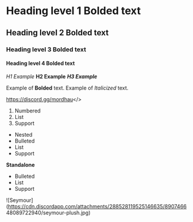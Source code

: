 # Heading level 1 **Bolded text**
## Heading level 2 **Bolded text**
### Heading level 3 **Bolded text**
#### Heading level 4 **Bolded text**

*H1 Example*
**H2 Example**
***H3 Example***

Example of **Bolded** text.
Example of *Italicized* text.

<a id="Hyperlink example - Mordhau Discord">https://discord.gg/mordhau</>

1. Numbered
2. List
3. Support

- Nested
- Bulleted
- List
- Support

**Standalone**
* Bulleted
* List
* Support

![Seymour](https://cdn.discordapp.com/attachments/288528119525146635/8907466
48089722940/seymour-plush.jpg)

